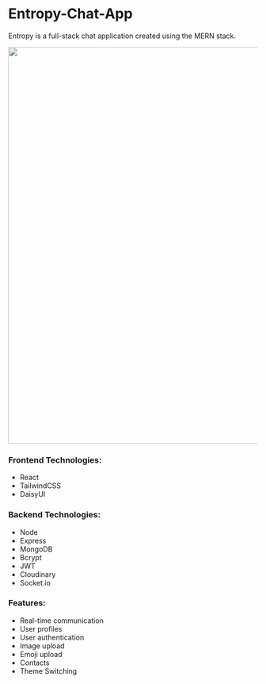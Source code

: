 # **Entropy-Chat-App**

Entropy is a full-stack chat application created using the MERN stack.

<img src="https://github.com/user-attachments/assets/15672619-3783-4d46-b32f-a0fc63e9c927" width="800">

### Frontend Technologies:
- React
- TailwindCSS
- DaisyUI
### Backend Technologies:
- Node
- Express
- MongoDB
- Bcrypt
- JWT
- Cloudinary
- Socket.io
### Features:
- Real-time communication
- User profiles
- User authentication
- Image upload
- Emoji upload
- Contacts
- Theme Switching
